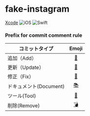# fake-instagram

[Xcode](https://img.shields.io/badge/Xcode-11.4+-aqua.svg?logo=xcode)
![iOS](https://img.shields.io/badge/iOS-13.0+-springgreen.svg?logo=apple)
![Swift](https://img.shields.io/badge/Swift-5.2-tomato.svg?logo=swift)

### Prefix for commit comment rule
| コミットタイプ | Emoji |
| ---------- | :-----: |
| 追加（Add） | [🍹](https://emojipedia.org/tropical-drink/) |
| 更新（Update） | [🐤](https://emojipedia.org/baby-chick/) |
| 修正（Fix） | [🔱](https://emojipedia.org/trident-emblem/) |
| ドキュメント(Document) | [📚](http://emojipedia.org/books/) |
| ツール(Tool) | [🧰](https://emojipedia.org/toolbox/) |
| 削除(Remove) | [💣 ](https://emojipedia.org/bomb/) |
